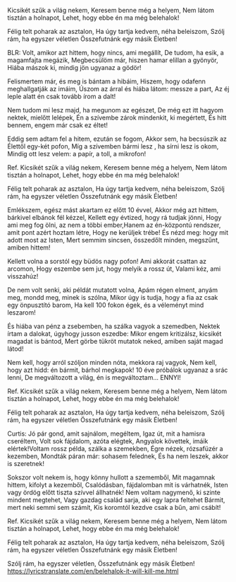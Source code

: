 Kicsikét szűk a világ nekem,
Keresem benne még a helyem,
Nem látom tisztán a holnapot,
Lehet, hogy ebbe én ma még belehalok!
 
Félig telt poharak az asztalon,
Ha úgy tartja kedvem, néha beleiszom,
Szólj rám, ha egyszer véletlen
Összefutnánk egy másik Életben!
 
BLR:
Volt, amikor azt hittem, hogy nincs, ami megállít,
De tudom, ha esik, a magamfajta megázik,
Megbecsülöm már, hiszen hamar elillan a gyönyör,
Hiába mászok ki, mindig jön ugyanaz a gödör!
 
Felismertem már, és meg is bántam a hibáim,
Hiszem, hogy odafenn meghallgatják az imáim,
Úszom az árral és hiába látom: messze a part,
Az éj leple alatt én csak tovább írom a dalt!
 
Nem tudom mi lesz majd, ha megunom az egészet,
De még ezt itt hagyom nektek, mielőtt lelépek,
Én a szívembe zárok mindenkit, ki megértett,
És hitt bennem, engem már csak ez éltet!
 
Eddig sem adtam fel a hitem, ezután se fogom,
Akkor sem, ha becsúszik az Élettől egy-két pofon,
Míg a szívemben bármi lesz , ha sírni lesz is okom,
Mindig ott lesz velem: a papír, a toll, a mikrofon!
 
Ref.
Kicsikét szűk a világ nekem,
Keresem benne még a helyem,
Nem látom tisztán a holnapot,
Lehet, hogy ebbe én ma még belehalok!
 
Félig telt poharak az asztalon,
Ha úgy tartja kedvem, néha beleiszom,
Szólj rám, ha egyszer véletlen
Összefutnánk egy másik Életben!
 
Emlékszem, egész mást akartam ez előtt 10 évvel,
Akkor még azt hittem, bárkivel elbánok fél kézzel,
Kellett egy évtized, hogy rá tudjak jönni,
Hogy ami meg fog ölni, az nem a többi ember,Hanem az én-központú rendszer, amit pont azért hoztam létre,
Hogy ne kerüljek trébe! És nézd meg: hogy mit adott most az Isten,
Mert semmim sincsen, összedőlt minden, megszűnt, amiben hittem!
 
Kellett volna a sorstól egy büdös nagy pofon!
Ami akkorát csattan az arcomon,
Hogy eszembe sem jut, hogy melyik a rossz út,
Valami kéz, ami visszahúz!
 
De nem volt senki, aki példát mutatott volna,
Apám régen elment, anyám meg, mondd meg, minek is szólna,
Mikor úgy is tudja, hogy a fia az csak egy önpusztító barom,
Ha kell 100 fokon égek, és a véleményt mind leszarom!
 
És hiába van pénz a zsebemben, ha szálka vagyok a szemedben,
Nektek írtam a dalokat, úgyhogy jusson eszedbe:
Mikor engem kritizálsz, kicsikét magadat is bántod,
Mert görbe tükröt mutatok neked, amiben saját magad látod!
 
Nem kell, hogy arról szóljon minden nóta, mekkora raj vagyok,
Nem kell, hogy azt hidd: én bármit, bárhol megkapok!
10 éve próbálok ugyanaz a srác lenni,
De megváltozott a világ, én is megváltoztam... ENNYI!
 
Ref.
Kicsikét szűk a világ nekem,
Keresem benne még a helyem,
Nem látom tisztán a holnapot,
Lehet, hogy ebbe én ma még belehalok!
 
Félig telt poharak az asztalon,
Ha úgy tartja kedvem, néha beleiszom,
Szólj rám, ha egyszer véletlen
Összefutnánk egy másik Életben!
 
Curtis:
Jó pár gond, amit sajnálom, megéltem,
Igaz út, mit a hamisra cseréltem,
Volt sok fájdalom, azóta elégtek,
Angyalok követtek, imáik elértek!Voltam rossz példa, szálka a szemekben,
Égre nézek, rózsafüzér a kezemben,
Mondták páran már: sohasem felednek,
És ha nem leszek, akkor is szeretnek!
 
Sokszor volt nekem is, hogy könny hullott a szememből,
Mit magamnak hittem, kifolyt a kezemből,
Csalódásban, fájdalomban mit is várhatnék,
Isten vagy ördög előtt tiszta szívvel állhatnék!
Nem voltam nagymenő, ki szinte mindent megtehet,
Vagy gazdag család sarja, aki egy lapra feltehet
Bármit, mert neki semmi sem számít,
Kis koromtól kezdve csak a bűn, ami csábít!
 
Ref.
Kicsikét szűk a világ nekem,
Keresem benne még a helyem,
Nem látom tisztán a holnapot,
Lehet, hogy ebbe én ma még belehalok!
 
Félig telt poharak az asztalon,
Ha úgy tartja kedvem, néha beleiszom,
Szólj rám, ha egyszer véletlen
Összefutnánk egy másik Életben!
 
Szólj rám, ha egyszer véletlen,
Összefutnánk egy másik Életben!
https://lyricstranslate.com/en/belehalok-it-will-kill-me.html